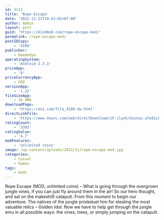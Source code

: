 ```yaml
---
id: 3113
title: 'Rope Escape'
date: '2022-11-21T19:43:02+07:00'
author: Admin
layout: post
guid: 'https://kindmod.com/rope-escape-mod/'
permalink: /rope-escape-mod/
postIDCopy:
    - '4106'
publisher:
    - Deemedya
operatingSystem:
    - 'Android 2.3.3'
priceApp:
    - '0'
priceCurrencyApp:
    - USD
versionApp:
    - '1.22'
fileSizeApp:
    - 16.4Mb
downloadPage:
    - 'https://an1.com/file_4106-dw.html'
directLinkFile:
    - 'https://www.4sync.com/web/directDownload/zF-ilyxh/5oinus.a7e61cba3bb2bdd296de700172ce832c'
ratingCount:
    - '3393'
ratingValue:
    - '4.7'
modFeatures:
    - 'unlimited coins'
image: /wp-content/uploads/2022/11/rope-escape-mod.jpg
categories:
    - Casual
    - Games
tags:
    - mods
---
```


Rope Escape (MOD, unlimited coins) – What is going through the overgrown jungle vines, if you can just fly around them in the air! So our hero thought, and sat on the makeshift catapult. From this moment to begin our adventure. The natives of the jungle prisleduet him for stealing the most valuable relics – Golden Idol. Now we have to help get through the jungle emu in all possible ways: the vines, trees, or simply jumping on the catapult.